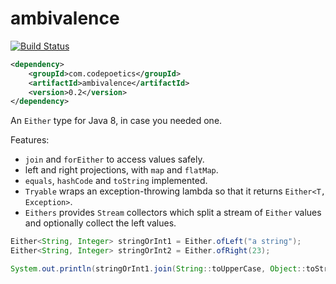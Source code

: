ambivalence
===========

[![Build Status](https://travis-ci.org/poetix/ambivalence.svg?branch=master)](https://travis-ci.org/poetix/ambivalence)

```xml
<dependency>
    <groupId>com.codepoetics</groupId>
    <artifactId>ambivalence</artifactId>
    <version>0.2</version>
</dependency>
```

An `Either` type for Java 8, in case you needed one.

Features:

* `join` and `forEither` to access values safely.
* left and right projections, with `map` and `flatMap`.
* `equals`, `hashCode` and `toString` implemented.
* `Tryable` wraps an exception-throwing lambda so that it returns `Either<T, Exception>`.
* `Eithers` provides `Stream` collectors which split a stream of `Either` values and optionally collect the left values.

```java
Either<String, Integer> stringOrInt1 = Either.ofLeft("a string");
Either<String, Integer> stringOrInt2 = Either.ofRight(23);

System.out.println(stringOrInt1.join(String::toUpperCase, Object::toString));
```
